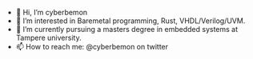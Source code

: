 - 👋 Hi, I’m cyberbemon
- 👀 I’m interested in Baremetal programming, Rust, VHDL/Verilog/UVM.
- 🌱 I’m currently pursuing a masters degree in embedded systems at Tampere university.
- 📫 How to reach me: @cyberbemon on twitter

<!---
cyberbemon/cyberbemon is a ✨ special ✨ repository because its `README.md` (this file) appears on your GitHub profile.
You can click the Preview link to take a look at your changes.
--->
